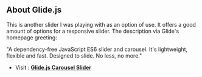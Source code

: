 ## About Glide.js

This is another slider I was playing with as an option of use. It offers a good amount of options for a responsive slider. The description via Glide's homepage greeting:

"A dependency-free JavaScript ES6 slider and carousel. It's lightweight, flexible and fast. Designed to slide. No less, no more."

- Visit : **[Glide.js Carousel Slider](https://glidejs.com/)**
